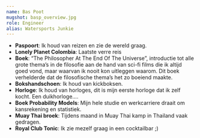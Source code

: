 ```yaml
---
name: Bas Poot
mugshot: basp_overview.jpg
role: Engineer
alias: Watersports Junkie
---
```

* **Paspoort**: Ik houd van reizen en zie de wereld graag. 
* **Lonely Planet Colombia**: Laatste verre reis
* **Boek**: “The Philosopher At The End Of The Universe”, introductie tot alle grote thema’s in de filosofie aan de hand van sci-fi films die ik altijd goed vond, maar waarvan ik nooit kon uitleggen waarom. Dit boek verhelderde dat de filosofische thema’s het zo boeiend maakte.
* **Bokshandschoen**: Ik houd van kickboksen.
* **Horloge**: Ik houd van horloges, dit is mijn eerste horloge dat ik zelf kocht. Een duikhorloge….
* **Boek Probability Models**: Mijn hele studie en werkcarriere draait om kansrekening en statistiek.
* **Muay Thai broek**: Tijdens maand in Muay Thai kamp in Thailand vaak gedragen.
* **Royal Club Tonic**: Ik zie mezelf graag in een cocktailbar ;)
